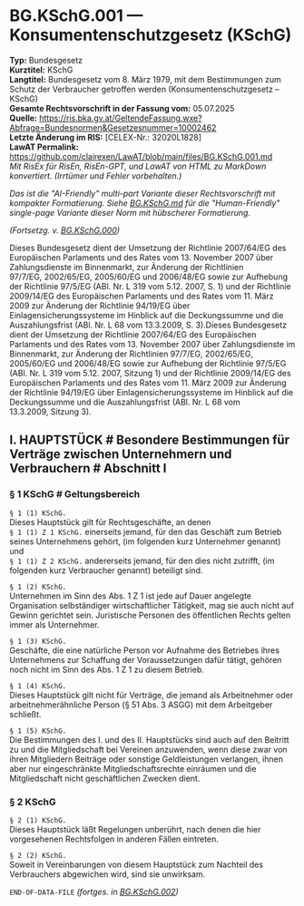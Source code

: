 # BG.KSchG.001 — Konsumentenschutzgesetz (KSchG)
**Typ:** Bundesgesetz  
**Kurztitel:** KSchG  
**Langtitel:** Bundesgesetz vom 8. März 1979, mit dem Bestimmungen zum Schutz der Verbraucher getroffen werden (Konsumentenschutzgesetz – KSchG)  
**Gesamte Rechtsvorschrift in der Fassung vom:** 05.07.2025  
**Quelle:** https://ris.bka.gv.at/GeltendeFassung.wxe?Abfrage=Bundesnormen&Gesetzesnummer=10002462  
**Letzte Änderung im RIS:** [CELEX-Nr.: 32020L1828]  
**LawAT Permalink:** https://github.com/clairexen/LawAT/blob/main/files/BG.KSchG.001.md  
*Mit RisEx für RisEn, RisEn-GPT, und LawAT von HTML zu MarkDown konvertiert. (Irrtümer und Fehler vorbehalten.)*

*Das ist die "AI-Friendly" multi-part Variante dieser Rechtsvorschrift mit kompakter Formatierung. Siehe [BG.KSchG.md](BG.KSchG.md) für die "Human-Friendly" single-page Variante dieser Norm mit hübscherer Formatierung.*

*(Fortsetzg. v. [BG.KSchG.000](BG.KSchG.000.md))*

Dieses Bundesgesetz dient der Umsetzung der Richtlinie 2007/64/EG des Europäischen Parlaments und des Rates vom 13. November 2007 über Zahlungsdienste im Binnenmarkt, zur Änderung der Richtlinien 97/7/EG, 2002/65/EG, 2005/60/EG und 2006/48/EG sowie zur Aufhebung der Richtlinie 97/5/EG (ABl. Nr. L 319 vom 5.12. 2007, S. 1) und der Richtlinie 2009/14/EG des Europäischen Parlaments und des Rates vom 11. März 2009 zur Änderung der Richtlinie 94/19/EG über Einlagensicherungssysteme im Hinblick auf die Deckungssumme und die Auszahlungsfrist (ABl. Nr. L 68 vom 13.3.2009, S. 3).Dieses Bundesgesetz dient der Umsetzung der Richtlinie 2007/64/EG des Europäischen Parlaments und des Rates vom 13. November 2007 über Zahlungsdienste im Binnenmarkt, zur Änderung der Richtlinien 97/7/EG, 2002/65/EG, 2005/60/EG und 2006/48/EG sowie zur Aufhebung der Richtlinie 97/5/EG (ABl. Nr. L 319 vom 5.12. 2007, Sitzung 1) und der Richtlinie 2009/14/EG des Europäischen Parlaments und des Rates vom 11. März 2009 zur Änderung der Richtlinie 94/19/EG über Einlagensicherungssysteme im Hinblick auf die Deckungssumme und die Auszahlungsfrist (ABl. Nr. L 68 vom 13.3.2009, Sitzung 3).

## I. HAUPTSTÜCK # Besondere Bestimmungen für Verträge zwischen Unternehmern und Verbrauchern # Abschnitt I

### § 1 KSchG # Geltungsbereich

`§ 1 (1) KSchG.`  
Dieses Hauptstück gilt für Rechtsgeschäfte, an denen  
`§ 1 (1) Z 1 KSchG.`
einerseits jemand, für den das Geschäft zum Betrieb seines Unternehmens gehört, (im folgenden kurz Unternehmer genannt) und  
`§ 1 (1) Z 2 KSchG.`
andererseits jemand, für den dies nicht zutrifft, (im folgenden kurz Verbraucher genannt) beteiligt sind.

`§ 1 (2) KSchG.`  
Unternehmen im Sinn des Abs. 1 Z 1 ist jede auf Dauer angelegte Organisation selbständiger wirtschaftlicher Tätigkeit, mag sie auch nicht auf Gewinn gerichtet sein. Juristische Personen des öffentlichen Rechts gelten immer als Unternehmer.

`§ 1 (3) KSchG.`  
Geschäfte, die eine natürliche Person vor Aufnahme des Betriebes ihres Unternehmens zur Schaffung der Voraussetzungen dafür tätigt, gehören noch nicht im Sinn des Abs. 1 Z 1 zu diesem Betrieb.

`§ 1 (4) KSchG.`  
Dieses Hauptstück gilt nicht für Verträge, die jemand als Arbeitnehmer oder arbeitnehmerähnliche Person (§ 51 Abs. 3 ASGG) mit dem Arbeitgeber schließt.

`§ 1 (5) KSchG.`  
Die Bestimmungen des I. und des II. Hauptstücks sind auch auf den Beitritt zu und die Mitgliedschaft bei Vereinen anzuwenden, wenn diese zwar von ihren Mitgliedern Beiträge oder sonstige Geldleistungen verlangen, ihnen aber nur eingeschränkte Mitgliedschaftsrechte einräumen und die Mitgliedschaft nicht geschäftlichen Zwecken dient.

### § 2 KSchG

`§ 2 (1) KSchG.`  
Dieses Hauptstück läßt Regelungen unberührt, nach denen die hier vorgesehenen Rechtsfolgen in anderen Fällen eintreten.

`§ 2 (2) KSchG.`  
Soweit in Vereinbarungen von diesem Hauptstück zum Nachteil des Verbrauchers abgewichen wird, sind sie unwirksam.

`END-OF-DATA-FILE` *(fortges. in [BG.KSchG.002](BG.KSchG.002.md))*
